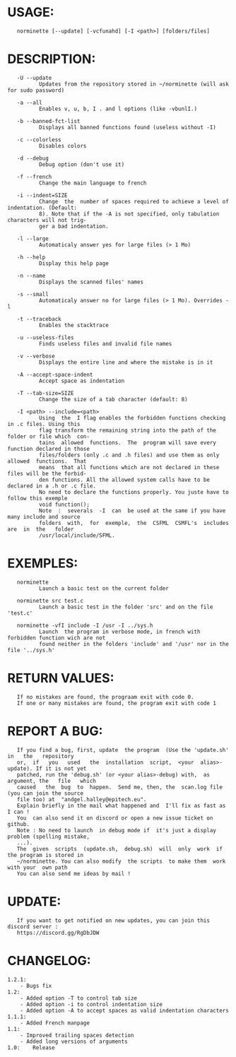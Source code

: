 # USAGE:
       norminette [--update] [-vcfunahd] [-I <path>] [folders/files]

# DESCRIPTION:
       -U --update
              Updates from the repository stored in ~/norminette (will ask for sudo password)

       -a --all
              Enables v, u, b, I . and l options (like -vbunlI.)

       -b --banned-fct-list
              Displays all banned functions found (useless without -I)

       -c --colorless
              Disables colors

       -d --debug
              Debug option (don't use it)

       -f --french
              Change the main language to french

       -i --indent=SIZE
              Change  the  number of spaces required to achieve a level of indentation. (Default:
              8). Note that if the -A is not specified, only tabulation characters will not trig‐
              ger a bad indentation.

       -l --large
              Automaticaly answer yes for large files (> 1 Mo)

       -h --help
              Display this help page

       -n --name
              Displays the scanned files' names

       -s --small
              Automaticaly answer no for large files (> 1 Mo). Overrides -l

       -t --traceback
              Enables the stacktrace

       -u --useless-files
              Finds useless files and invalid file names

       -v --verbose
              Displays the entire line and where the mistake is in it

       -A --accept-space-indent
              Accept space as indentation

       -T --tab-size=SIZE
              Change the size of a tab character (default: 8)

       -I <path> --include=<path>
              Using  the  I flag enables the forbidden functions checking in .c files. Using this
              flag transform the remaining string into the path of the folder or file which  con‐
              tains  allowed  functions.  The  program will save every function declared in those
              files/folders (only .c and .h files) and use them as only allowed  functions.  That
              means  that all functions which are not declared in these files will be the forbid‐
              den functions. All the allowed system calls have to be declared in a .h or .c file.
              No need to declare the functions properly. You juste have to follow this exemple
              void function();
              Note  :  severals  -I  can  be used at the same if you have many include and source
              folders  with,  for  exemple,  the  CSFML  CSMFL's  includes  are  in  the   folder
              /usr/local/include/SFML.

# EXEMPLES:
       norminette
              Launch a basic test on the current folder

       norminette src test.c
              Launch a basic test in the folder 'src' and on the file 'test.c'

       norminette -vfI include -I /usr -I ../sys.h
              Launch  the program in verbose mode, in french with forbidden function wich are not
              found neither in the folders 'include' and '/usr' nor in the file '../sys.h'

# RETURN VALUES:
       If no mistakes are found, the prograam exit with code 0.
       If one or many mistakes are found, the program exit with code 1

# REPORT A BUG:
       If you find a bug, first, update  the program  (Use the 'update.sh'  in   the   repository
       or,  if   you   used   the  installation  script,  <your  alias>-update). If it is not yet
       patched, run the 'debug.sh' (or <your alias>-debug) with,  as argument, the   file   which
       caused   the  bug  to  happen.  Send me, then, the  scan.log file (you can join the source
       file too) at  "andgel.halley@epitech.eu".
       Explain briefly in the mail what happened and  I'll fix as fast as I can !
       You  can also send it on discord or open a new issue ticket on github.
       Note : No need to launch  in debug mode if  it's just a display problem (spelling mistake,
       ...).
       The  given  scripts  (update.sh,  debug.sh)  will  only  work  if the program is stored in
       ~/norminette. You can also modify  the scripts  to make them  work with your  own path
       You can also send me ideas by mail !

# UPDATE:
       If you want to get notified on new updates, you can join this discord server :
       https://discord.gg/RgDbJDW

# CHANGELOG:
	1.2.1:
		- Bugs fix
	1.2:
		- Added option -T to control tab size
		- Added option -i to control indentation size
		- Added option -A to accept spaces as valid indentation characters
	1.1.1:
		- Added French manpage
	1.1:
		- Improved trailing spaces detection
		- Added long versions of arguments
	1.0:	Release
